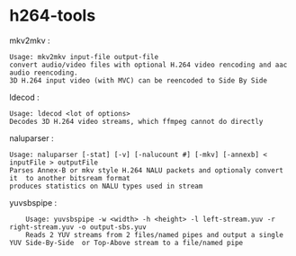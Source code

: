 h264-tools
===========

mkv2mkv :
	
	Usage: mkv2mkv input-file output-file
	convert audio/video files with optional H.264 video rencoding and aac audio reencoding.
	3D H.264 input video (with MVC) can be reencoded to Side By Side

ldecod :
	
	Usage: ldecod <lot of options>
	Decodes 3D H.264 video streams, which ffmpeg cannot do directly

naluparser :
	
	Usage: naluparser [-stat] [-v] [-nalucount #] [-mkv] [-annexb] < inputFile > outputFile
	Parses Annex-B or mkv style H.264 NALU packets and optionaly convert it  to another bitsream format
	produces statistics on NALU types used in stream

yuvsbspipe :
	    
	    Usage: yuvsbspipe -w <width> -h <height> -l left-stream.yuv -r right-stream.yuv -o output-sbs.yuv
	    Reads 2 YUV streams from 2 files/named pipes and output a single YUV Side-By-Side  or Top-Above stream to a file/named pipe


